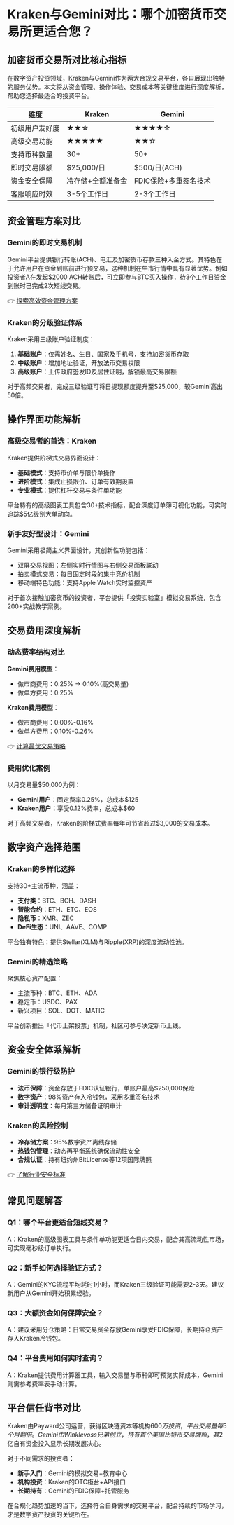 # Kraken与Gemini对比：哪个加密货币交易所更适合您？

## 加密货币交易所对比核心指标

在数字资产投资领域，Kraken与Gemini作为两大合规交易平台，各自展现出独特的服务优势。本文将从资金管理、操作体验、交易成本等关键维度进行深度解析，帮助您选择最适合的投资平台。

| 维度         | Kraken                  | Gemini                  |
|--------------|-------------------------|-------------------------|
| 初级用户友好度 | ★★☆                   | ★★★★☆                 |
| 高级交易功能 | ★★★★★                 | ★★☆                   |
| 支持币种数量 | 30+                     | 50+                     |
| 即时交易限额  | $25,000/日             | $500/日(ACH)           |
| 资金安全保障  | 冷存储+全额准备金       | FDIC保险+多重签名技术   |
| 客服响应时效  | 3-5个工作日             | 2-3个工作日            |

## 资金管理方案对比

### Gemini的即时交易机制
Gemini平台提供银行转账(ACH)、电汇及加密货币存款三种入金方式。其特色在于允许用户在资金到账前进行预交易，这种机制在牛市行情中具有显著优势。例如投资者A在发起$2000 ACH转账后，可立即参与BTC买入操作，待3个工作日资金到账时已完成2次短线交易。

👉 [探索高效资金管理方案](https://bit.ly/okx_welcome)

### Kraken的分级验证体系
Kraken采用三级账户验证制度：
1. **基础账户**：仅需姓名、生日、国家及手机号，支持加密货币存取
2. **中级账户**：增加地址验证，开放法币交易权限
3. **高级账户**：上传政府签发ID及居住证明，解锁最高交易限额

对于高频交易者，完成三级验证可将日提现额度提升至$25,000，较Gemini高出50倍。

## 操作界面功能解析

### 高级交易者的首选：Kraken
Kraken提供阶梯式交易界面设计：
- **基础模式**：支持市价单与限价单操作
- **进阶模式**：集成止损限价、订单有效期设置
- **专业模式**：提供杠杆交易与条件单功能

平台特有的高级图表工具包含30+技术指标，配合深度订单簿可视化功能，可实时追踪$5亿级别大单动向。

### 新手友好型设计：Gemini
Gemini采用极简主义界面设计，其创新性功能包括：
- 双屏交易视图：左侧实时行情图与右侧交易面板联动
- 拍卖模式交易：每日固定时段的集中竞价机制
- 移动端特色功能：支持Apple Watch实时监控资产

对于首次接触加密货币的投资者，平台提供「投资实验室」模拟交易系统，包含200+实战教学案例。

## 交易费用深度解析

### 动态费率结构对比
**Gemini费用模型**：
- 做市商费用：0.25% → 0.10%(高交易量)
- 做单方费用：0.25%

**Kraken费用模型**：
- 做市商费用：0.00%-0.16%
- 做单方费用：0.10%-0.26%

👉 [计算最优交易策略](https://bit.ly/okx_welcome)

### 费用优化案例
以月交易量$50,000为例：
- **Gemini用户**：固定费率0.25%，总成本$125
- **Kraken用户**：享受0.12%费率，总成本$60

对于高频交易者，Kraken的阶梯式费率每年可节省超过$3,000的交易成本。

## 数字资产选择范围

### Kraken的多样化选择
支持30+主流币种，涵盖：
- **支付类**：BTC、BCH、DASH
- **智能合约**：ETH、ETC、EOS
- **隐私币**：XMR、ZEC
- **DeFi生态**：UNI、AAVE、COMP

平台独有特色：提供Stellar(XLM)与Ripple(XRP)的深度流动性池。

### Gemini的精选策略
聚焦核心资产配置：
- 主流币种：BTC、ETH、ADA
- 稳定币：USDC、PAX
- 新兴项目：SOL、DOT、MATIC

平台创新推出「代币上架投票」机制，社区可参与决定新币上线。

## 资金安全体系解析

### Gemini的银行级防护
- **法币保障**：资金存放于FDIC认证银行，单账户最高$250,000保险
- **数字资产**：98%资产存入冷钱包，采用多重签名技术
- **审计透明度**：每月第三方储备证明审计

### Kraken的风险控制
- **冷存储方案**：95%数字资产离线存储
- **热钱包管理**：动态再平衡系统确保流动性安全
- **合规认证**：持有纽约州BitLicense等12项国际牌照

👉 [了解行业安全标准](https://bit.ly/okx_welcome)

## 常见问题解答

### Q1：哪个平台更适合短线交易？
A：Kraken的高级图表工具与条件单功能更适合日内交易，配合其高流动性市场，可实现毫秒级订单执行。

### Q2：新手如何选择验证方式？
A：Gemini的KYC流程平均耗时1小时，而Kraken三级验证可能需要2-3天。建议新用户从Gemini开始积累经验。

### Q3：大额资金如何保障安全？
A：建议采用分仓策略：日常交易资金存放Gemini享受FDIC保障，长期持仓资产存入Kraken冷钱包。

### Q4：平台费用如何实时查询？
A：Kraken提供费用计算器工具，输入交易量与币种即可预览实际成本，Gemini则需参考费率表手动计算。

## 平台信任背书对比

Kraken由Payward公司运营，获得区块链资本等机构$600万投资，平台交易量每5个月翻倍。Gemini由Winklevoss兄弟创立，持有首个美国比特币交易牌照，其$2亿自有资金投入显示长期发展决心。

对于不同需求的投资者：
- **新手入门**：Gemini的模拟交易+教育中心
- **机构投资**：Kraken的OTC柜台+API接口
- **长期持有**：Gemini的FDIC保障+托管服务

在合规化趋势加速的当下，选择符合自身需求的交易平台，配合持续的市场学习，才是数字资产投资的关键所在。